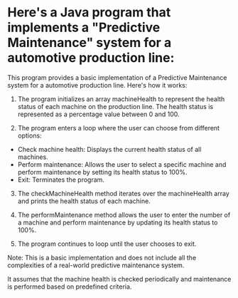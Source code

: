 # Here's a Java program that implements a "Predictive Maintenance" system for a automotive production line:

This program provides a basic implementation of a Predictive Maintenance system for a automotive production line. Here's how it works:

1. The program initializes an array machineHealth to represent the health status of each machine on the production line. The health status is represented as a percentage value between 0 and 100.

2. The program enters a loop where the user can choose from different options:

- Check machine health: Displays the current health status of all machines.
- Perform maintenance: Allows the user to select a specific machine and perform maintenance by setting its health status to 100%.
- Exit: Terminates the program.

3. The checkMachineHealth method iterates over the machineHealth array and prints the health status of each machine.

4. The performMaintenance method allows the user to enter the number of a machine and perform maintenance by updating its health status to 100%.

5. The program continues to loop until the user chooses to exit.

Note: This is a basic implementation and does not include all the complexities of a real-world predictive maintenance system. 

It assumes that the machine health is checked periodically and maintenance is performed based on predefined criteria.


